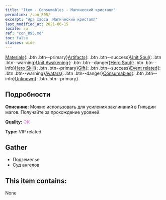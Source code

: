 ```yaml
---
title: "Item - Consumables - Магический кристалл"
permalink: /con_895/
excerpt: "Эра хаоса  Магический кристалл"
last_modified_at: 2021-06-15
locale: ru
ref: "con_895.md"
toc: false
classes: wide
---
```

 [Materials](/ItemsRU/){: .btn .btn--primary}[Artifacts](/ItemsRU/Artifacts/){: .btn .btn--success}[Unit Soul](/ItemsRU/UnitSoul/){: .btn .btn--warning}[Unit Awakening](/ItemsRU/UnitAwakening/){: .btn .btn--danger}[Hero Soul](/ItemsRU/HeroSoul/){: .btn .btn--info}[Hero Skill](/ItemsRU/HeroSkill/){: .btn .btn--primary}[Gift](/ItemsRU/Gift/){: .btn .btn--success}[Event related](/ItemsRU/Events/){: .btn .btn--warning}[Avatars](/ItemsRU/Avatars/){: .btn .btn--danger}[Consumables](/ItemsRU/Consumables/){: .btn .btn--info}[Unknown](/ItemsRU/Unknown/){: .btn .btn--primary}

## Подробности
 **Описание:** Можно использовать для усиления заклинаний в Гильдии магов. Получайте за прохождение уровней.

 **Quality:** <span style="color: #DA70D6">OK</span>

 **Type:** VIP related

## Gather

*    Подземелье 
*    Суд ангелов 

## This item contains:

  None

